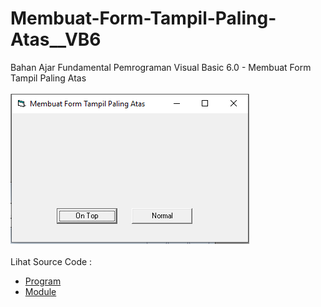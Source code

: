 # Membuat-Form-Tampil-Paling-Atas__VB6
Bahan Ajar Fundamental Pemrograman Visual Basic 6.0 - Membuat Form Tampil Paling Atas<br><br>
<img src="https://github.com/RizkyKhapidsyah/Membuat-Form-Tampil-Paling-Atas__VB6/blob/master/result/001.PNG"><br><br>
Lihat Source Code : <br>
- <a href="https://github.com/RizkyKhapidsyah/Membuat-Form-Tampil-Paling-Atas__VB6/blob/master/Form1.frm">Program</a><br>
- <a href="https://github.com/RizkyKhapidsyah/Membuat-Form-Tampil-Paling-Atas__VB6/blob/master/Module1.bas">Module</a>
